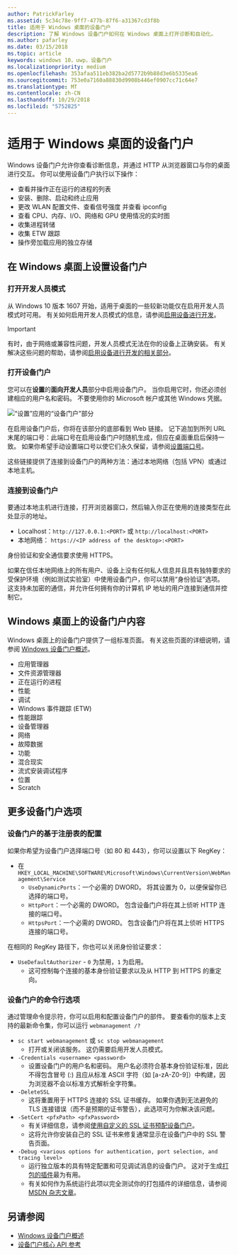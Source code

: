 ```yaml
---
author: PatrickFarley
ms.assetid: 5c34c78e-9ff7-477b-87f6-a31367cd3f8b
title: 适用于 Windows 桌面的设备门户
description: 了解 Windows 设备门户如何在 Windows 桌面上打开诊断和自动化。
ms.author: pafarley
ms.date: 03/15/2018
ms.topic: article
keywords: windows 10，uwp，设备门户
ms.localizationpriority: medium
ms.openlocfilehash: 353afaa511eb382ba2d5772b9b88d3e6b5335ea6
ms.sourcegitcommit: 753e0a7160a88830d9908b446ef0907cc71c64e7
ms.translationtype: MT
ms.contentlocale: zh-CN
ms.lasthandoff: 10/29/2018
ms.locfileid: "5752825"
---
```

# <a name="device-portal-for-windows-desktop"></a>适用于 Windows 桌面的设备门户



Windows 设备门户允许你查看诊断信息，并通过 HTTP 从浏览器窗口与你的桌面进行交互。 你可以使用设备门户执行以下操作：
- 查看并操作正在运行的进程的列表
- 安装、删除、启动和终止应用
- 更改 WLAN 配置文件、查看信号强度 并查看 ipconfig
- 查看 CPU、内存、I/O、网络和 GPU 使用情况的实时图
- 收集进程转储
- 收集 ETW 跟踪 
- 操作旁加载应用的独立存储

## <a name="set-up-device-portal-on-windows-desktop"></a>在 Windows 桌面上设置设备门户

### <a name="turn-on-developer-mode"></a>打开开发人员模式

从 Windows 10 版本 1607 开始，适用于桌面的一些较新功能仅在启用开发人员模式时可用。 有关如何启用开发人员模式的信息，请参阅[启用设备进行开发](../get-started/enable-your-device-for-development.md)。

> [!IMPORTANT]
> 有时，由于网络或兼容性问题，开发人员模式无法在你的设备上正确安装。 有关解决这些问题的帮助，请参阅[启用设备进行开发的相关部分](https://docs.microsoft.com/windows/uwp/get-started/enable-your-device-for-development#failure-to-install-developer-mode-package)。

### <a name="turn-on-device-portal"></a>打开设备门户

您可以在**设置**的**面向开发人员**部分中启用设备门户。 当你启用它时，你还必须创建相应的用户名和密码。 不要使用你的 Microsoft 帐户或其他 Windows 凭据。 

![“设置”应用的“设备门户”部分](images/device-portal/device-portal-desk-settings.png) 

在启用设备门户后，你将在该部分的底部看到 Web 链接。 记下追加到所列 URL 末尾的端口号：此端口号在启用设备门户时随机生成，但应在桌面重启后保持一致。 如果你希望手动设置端口号以使它们永久保留，请参阅[设置端口号](device-portal-desktop.md#setting-port-numbers)。

这些链接提供了连接到设备门户的两种方法：通过本地网络（包括 VPN）或通过本地主机。

### <a name="connect-to-device-portal"></a>连接到设备门户

要通过本地主机进行连接，打开浏览器窗口，然后输入你正在使用的连接类型在此处显示的地址。

* Localhost：`http://127.0.0.1:<PORT>` 或 `http://localhost:<PORT>`
* 本地网络： `https://<IP address of the desktop>:<PORT>`

身份验证和安全通信要求使用 HTTPS。

如果在信任本地网络上的所有用户、设备上没有任何私人信息并且具有独特要求的受保护环境（例如测试实验室）中使用设备门户，你可以禁用“身份验证”选项。 这支持未加密的通信，并允许任何拥有你的计算机 IP 地址的用户连接到通信并控制它。

## <a name="device-portal-content-on-windows-desktop"></a>Windows 桌面上的设备门户内容

Windows 桌面上的设备门户提供了一组标准页面。 有关这些页面的详细说明，请参阅 [Windows 设备门户概述](device-portal.md)。

- 应用管理器
- 文件资源管理器
- 正在运行的进程
- 性能
- 调试
- Windows 事件跟踪 (ETW)
- 性能跟踪
- 设备管理器
- 网络
- 故障数据
- 功能
- 混合现实
- 流式安装调试程序
- 位置
- Scratch

## <a name="more-device-portal-options"></a>更多设备门户选项
### <a name="registry-based-configuration-for-device-portal"></a>设备门户的基于注册表的配置

如果你希望为设备门户选择端口号（如 80 和 443），你可以设置以下 RegKey：

- 在 `HKEY_LOCAL_MACHINE\SOFTWARE\Microsoft\Windows\CurrentVersion\WebManagement\Service`
    - `UseDynamicPorts`：一个必需的 DWORD。 将其设置为 0，以便保留你已选择的端口号。
    - `HttpPort`：一个必需的 DWORD。 包含设备门户将在其上侦听 HTTP 连接的端口号。    
    - `HttpsPort`：一个必需的 DWORD。 包含设备门户将在其上侦听 HTTPS 连接的端口号。
    
在相同的 RegKey 路径下，你也可以关闭身份验证要求：
- `UseDefaultAuthorizer` - `0` 为禁用，`1` 为启用。  
    - 这可控制每个连接的基本身份验证要求以及从 HTTP 到 HTTPS 的重定向。  
    
### <a name="command-line-options-for-device-portal"></a>设备门户的命令行选项
通过管理命令提示符，你可以启用和配置设备门户的部件。 要查看你的版本上支持的最新命令集，你可以运行 `webmanagement /?`

- `sc start webmanagement` 或 `sc stop webmanagement` 
    - 打开或关闭该服务。 这仍需要启用开发人员模式。 
- `-Credentials <username> <password>` 
    - 设置设备门户的用户名和密码。 用户名必须符合基本身份验证标准，因此不得包含冒号 (:) 且应从标准 ASCII 字符（如 [a-zA-Z0-9]）中构建，因为浏览器不会以标准方式解析全字符集。  
- `-DeleteSSL` 
    - 这将重置用于 HTTPS 连接的 SSL 证书缓存。 如果你遇到无法避免的 TLS 连接错误（而不是预期的证书警告），此选项可为你解决该问题。 
- `-SetCert <pfxPath> <pfxPassword>`
    - 有关详细信息，请参阅[使用自定义的 SSL 证书预配设备门户](https://docs.microsoft.com/windows/uwp/debug-test-perf/device-portal-ssl)。  
    - 这将允许你安装自己的 SSL 证书来修复通常显示在设备门户中的 SSL 警告页面。 
- `-Debug <various options for authentication, port selection, and tracing level>`
    - 运行独立版本的具有特定配置和可见调试消息的设备门户。 这对于生成[打包的插件](https://docs.microsoft.com/windows/uwp/debug-test-perf/device-portal-plugin)最为有用。 
    - 有关如何作为系统运行此项以完全测试你的打包插件的详细信息，请参阅 [MSDN 杂志文章](https://msdn.microsoft.com/en-us/magazine/mt826332.aspx)。

## <a name="see-also"></a>另请参阅

* [Windows 设备门户概述](device-portal.md)
* [设备门户核心 API 参考](https://docs.microsoft.com/windows/uwp/debug-test-perf/device-portal-api-core)
